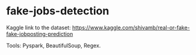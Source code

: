 # fake-jobs-detection

Kaggle link to the dataset: https://www.kaggle.com/shivamb/real-or-fake-fake-jobposting-prediction

Tools: Pyspark, BeautifulSoup, Regex.
